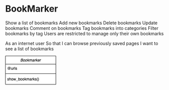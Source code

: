 # BookMarker

Show a list of bookmarks
Add new bookmarks
Delete bookmarks
Update bookmarks
Comment on bookmarks
Tag bookmarks into categories
Filter bookmarks by tag
Users are restricted to manage only their own bookmarks

As an internet user
So that I can browse previously saved pages
I want to see a list of bookmarks

![DOmain Model](./bookmarker_domain.jpg?raw=true "Bookmarker Domain")